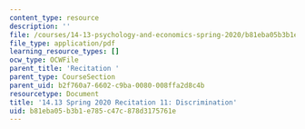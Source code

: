 ```yaml
---
content_type: resource
description: ''
file: /courses/14-13-psychology-and-economics-spring-2020/b81eba05b3b1e785c47c878d3175761e_MIT14_13s20_rec11.pdf
file_type: application/pdf
learning_resource_types: []
ocw_type: OCWFile
parent_title: 'Recitation '
parent_type: CourseSection
parent_uid: b2f760a7-6602-c9ba-0080-008ffa2d8c4b
resourcetype: Document
title: '14.13 Spring 2020 Recitation 11: Discrimination'
uid: b81eba05-b3b1-e785-c47c-878d3175761e
---
```

